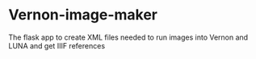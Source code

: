 # Vernon-image-maker
The flask app to create XML files needed to run images into Vernon and LUNA and get IIIF references
